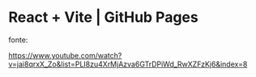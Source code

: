 # React + Vite | GitHub Pages

fonte:


https://www.youtube.com/watch?v=jai8qrxX_Zo&list=PLI8zu4XrMjAzva6GTrDPiWd_RwXZFzKj6&index=8